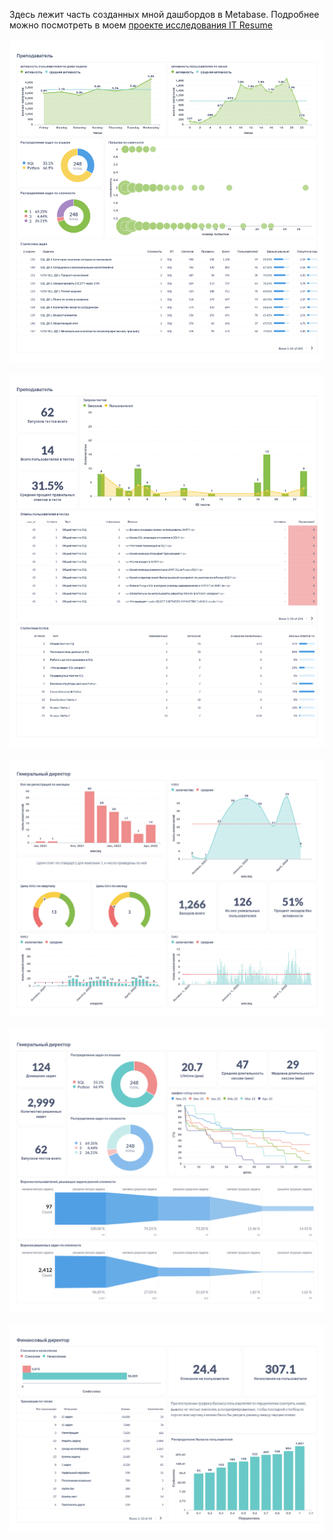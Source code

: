 Здесь лежит часть созданных мной дашбордов в Metabase. Подробнее можно посмотреть в моем [проекте исследования IT Resume](https://github.com/Flaysar/Analyst_pet_projects/tree/main/IT_Resume_analysis)  
<br>
![таблица](Dashboards/Преподаватель-1.png)  
<br>
![таблица](Dashboards/Преподаватель-3.png)  
<br>
![таблица](Dashboards/Генеральный_директор-1.png)  
<br>
![таблица](Dashboards/Генеральный_директор-2.png)  
<br>
![таблица](Dashboards/Финансовый_директор-2.png)  